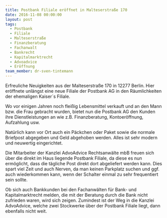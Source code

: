 ```yaml
---
title: Postbank Filiale eröffnet in Malteserstraße 170
date: 2016-11-08 00:00:00
layout: post
tags:
  - Postbank
  - Filiale
  - Malteserstraße
  - Finanzberatung
  - Fachanwalt
  - Bankrecht
  - Kapitalmarktrecht
  - Advoadvice
  - Eröffnung
team_member: dr-sven-tintemann
---
```



Erfreuliche Neuigkeiten aus der Malteserstra&szlig;e 170 in 12277 Berlin. Hier er&ouml;ffnete unl&auml;ngst eine neue Filiale der Postbank AG in den R&auml;umlichkeiten der ehemaligen Kaiser&acute;s Filiale.

Wo vor einigen Jahren noch flei&szlig;ig Lebensmittel verkauft und an den Mann bzw. die Frau gebracht wurden, bietet nun die Postbank AG den Kunden ihre Dienstleistungen an wie z.B. Finanzberatung, Kontoer&ouml;ffnung, Aufzahlung usw.

Nat&uuml;rlich kann vor Ort auch ein P&auml;ckchen oder Paket sowie die normale Briefpost abgegeben und Geld abgehoben werden. Alles ist sehr modern und neuwertig eingerichtet.

Die Mitarbeiter der Kanzlei AdvoAdvice Rechtsanw&auml;lte mbB freuen sich &uuml;ber die direkt im Haus liegende Postbank Filiale, da diese es nun erm&ouml;glicht, dass die t&auml;gliche Post direkt dort abgeliefert werden kann. Dies spart viel Zeit und auch Nerven, da man keinen Parkplatz suchen und ggf. auch wiederkommen kann, wenn der Schalter einmal zu sehr frequentiert sein sollte.

Ob sich auch Bankkunden bei den Fachanw&auml;lten f&uuml;r Bank- und Kapitalmarktrecht melden, die mit der Beratung durch die Bank nicht zufrieden waren, wird sich zeigen. Zumindest ist der Weg in die Kanzlei AdvoAdvice, welche zwei Stockwerke &uuml;ber der Postbank Filiale liegt, dann ebenfalls nicht weit.